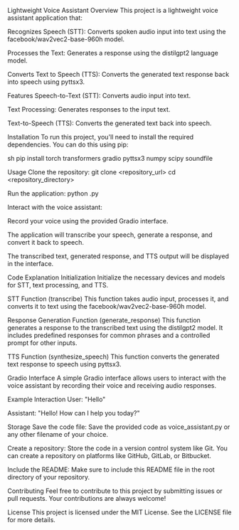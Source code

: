Lightweight Voice Assistant
Overview
This project is a lightweight voice assistant application that:

Recognizes Speech (STT): Converts spoken audio input into text using the facebook/wav2vec2-base-960h model.

Processes the Text: Generates a response using the distilgpt2 language model.

Converts Text to Speech (TTS): Converts the generated text response back into speech using pyttsx3.



Features
Speech-to-Text (STT): Converts audio input into text.

Text Processing: Generates responses to the input text.

Text-to-Speech (TTS): Converts the generated text back into speech.



Installation
To run this project, you'll need to install the required dependencies. You can do this using pip:

sh
pip install torch transformers gradio pyttsx3 numpy scipy soundfile



Usage
Clone the repository:
git clone <repository_url>
cd <repository_directory>


Run the application:
python <filename>.py


Interact with the voice assistant:

Record your voice using the provided Gradio interface.

The application will transcribe your speech, generate a response, and convert it back to speech.

The transcribed text, generated response, and TTS output will be displayed in the interface.




Code Explanation
Initialization
Initialize the necessary devices and models for STT, text processing, and TTS.

STT Function (transcribe)
This function takes audio input, processes it, and converts it to text using the facebook/wav2vec2-base-960h model.

Response Generation Function (generate_response)
This function generates a response to the transcribed text using the distilgpt2 model. It includes predefined responses for common phrases and a controlled prompt for other inputs.

TTS Function (synthesize_speech)
This function converts the generated text response to speech using pyttsx3.

Gradio Interface
A simple Gradio interface allows users to interact with the voice assistant by recording their voice and receiving audio responses.

Example Interaction
User: "Hello"

Assistant: "Hello! How can I help you today?"

Storage
Save the code file: Save the provided code as voice_assistant.py or any other filename of your choice.

Create a repository: Store the code in a version control system like Git. You can create a repository on platforms like GitHub, GitLab, or Bitbucket.

Include the README: Make sure to include this README file in the root directory of your repository.

Contributing
Feel free to contribute to this project by submitting issues or pull requests. Your contributions are always welcome!

License
This project is licensed under the MIT License. See the LICENSE file for more details.